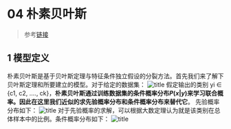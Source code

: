 # 04 朴素贝叶斯
>参考[链接](https://www.cnblogs.com/jiangxinyang/p/9297803.html)

## 1 模型定义
朴素贝叶斯是基于贝叶斯定理与特征条件独立假设的分裂方法。首先我们来了解下贝叶斯定理和所要建立的模型。对于给定的数据集：
![title](https://i.loli.net/2019/03/28/5c9caacca75a0.png)
假定输出的类别 yi ∈ {c1, c2, ...., ck}，**朴素贝叶斯通过训练数据集的条件概率分布$P(x|y)$来学习联合概率。因此在这里我们近似的求先验概率分布和条件概率分布来替代它**。
先验概率分布如下：
![title](https://i.loli.net/2019/03/28/5c9cab537a9e7.png)
对于先验概率的求解，可以根据大数定理认为就是该类别在总体样本中的比例。条件概率分布如下：
![title](https://i.loli.net/2019/03/28/5c9cab865e9d5.png)
